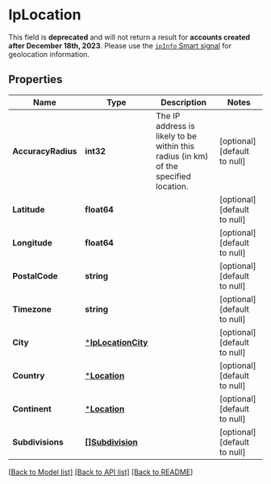 # IpLocation
This field is **deprecated** and will not return a result for **accounts created after December 18th, 2023**. Please use the [`ipInfo` Smart signal](https://dev.fingerprint.com/docs/smart-signals-overview#ip-geolocation) for geolocation information.


## Properties
Name | Type | Description | Notes
------------ | ------------- | ------------- | -------------
**AccuracyRadius** | **int32** | The IP address is likely to be within this radius (in km) of the specified location. | [optional] [default to null]
**Latitude** | **float64** |  | [optional] [default to null]
**Longitude** | **float64** |  | [optional] [default to null]
**PostalCode** | **string** |  | [optional] [default to null]
**Timezone** | **string** |  | [optional] [default to null]
**City** | [***IpLocationCity**](IPLocationCity.md) |  | [optional] [default to null]
**Country** | [***Location**](Location.md) |  | [optional] [default to null]
**Continent** | [***Location**](Location.md) |  | [optional] [default to null]
**Subdivisions** | [**[]Subdivision**](Subdivision.md) |  | [optional] [default to null]

[[Back to Model list]](../README.md#documentation-for-models) [[Back to API list]](../README.md#documentation-for-api-endpoints) [[Back to README]](../README.md)


